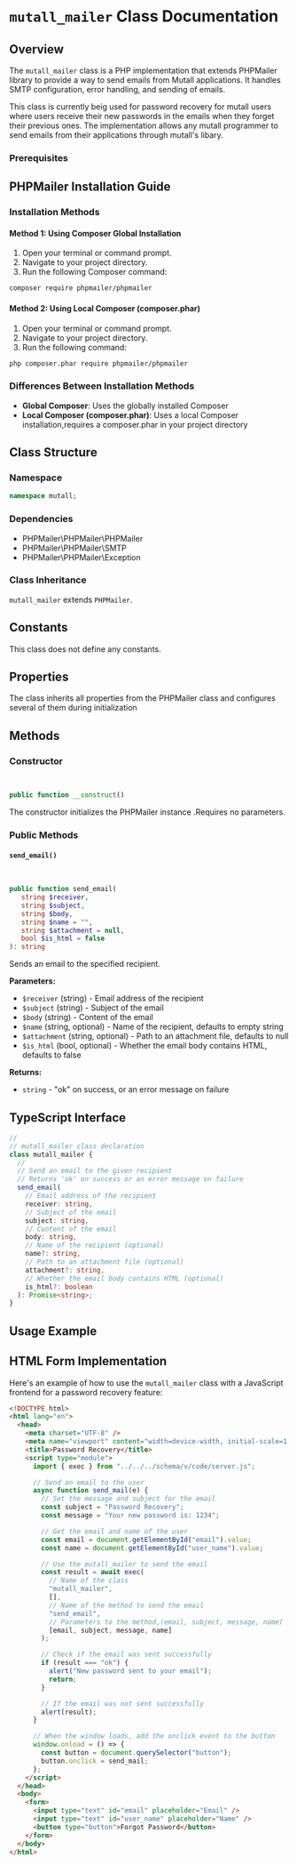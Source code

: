 # `mutall_mailer` Class Documentation

## Overview

The `mutall_mailer` class is a PHP implementation that extends PHPMailer library to provide a way to send emails from Mutall applications. It handles SMTP configuration, error handling, and sending of emails.

This class is currently beig used for password recovery for mutall users where users receive their new passwords in the emails when they forget their previous ones.
The implementation allows any mutall programmer to send emails from their applications through mutall's libary.

### Prerequisites

## PHPMailer Installation Guide

### Installation Methods

#### Method 1: Using Composer Global Installation

1. Open your terminal or command prompt.
2. Navigate to your project directory.
3. Run the following Composer command:

```bash
composer require phpmailer/phpmailer
```

#### Method 2: Using Local Composer (composer.phar)

1. Open your terminal or command prompt.
2. Navigate to your project directory.
3. Run the following command:

```bash
php composer.phar require phpmailer/phpmailer
```

### Differences Between Installation Methods

- **Global Composer**: Uses the globally installed Composer
- **Local Composer (composer.phar)**: Uses a local Composer installation,requires a composer.phar in your project directory

## Class Structure

### Namespace

```php
namespace mutall;
```

### Dependencies

- PHPMailer\PHPMailer\PHPMailer
- PHPMailer\PHPMailer\SMTP
- PHPMailer\PHPMailer\Exception

### Class Inheritance

`mutall_mailer` extends `PHPMailer`.

## Constants

This class does not define any constants.

## Properties

The class inherits all properties from the PHPMailer class and configures several of them during initialization

## Methods

### Constructor

```php


public function __construct()


```

The constructor initializes the PHPMailer instance .Requires no parameters.

### Public Methods

#### `send_email()`

```php


public function send_email(
   string $receiver,
   string $subject,
   string $body,
   string $name = "",
   string $attachment = null,
   bool $is_html = false
): string


```

Sends an email to the specified recipient.

**Parameters:**

- `$receiver` (string) - Email address of the recipient
- `$subject` (string) - Subject of the email
- `$body` (string) - Content of the email
- `$name` (string, optional) - Name of the recipient, defaults to empty string
- `$attachment` (string, optional) - Path to an attachment file, defaults to null
- `$is_html` (bool, optional) - Whether the email body contains HTML, defaults to false

**Returns:**

- `string` - "ok" on success, or an error message on failure

## TypeScript Interface

```typescript
//
// mutall_mailer class declaration
class mutall_mailer {
  //
  // Send an email to the given recipient
  // Returns 'ok' on success or an error message on failure
  send_email(
    // Email address of the recipient
    receiver: string,
    // Subject of the email
    subject: string,
    // Content of the email
    body: string,
    // Name of the recipient (optional)
    name?: string,
    // Path to an attachment file (optional)
    attachment?: string,
    // Whether the email body contains HTML (optional)
    is_html?: boolean
  ): Promise<string>;
}
```

## Usage Example

## HTML Form Implementation

Here's an example of how to use the `mutall_mailer` class with a JavaScript frontend for a password recovery feature:

```html
<!DOCTYPE html>
<html lang="en">
  <head>
    <meta charset="UTF-8" />
    <meta name="viewport" content="width=device-width, initial-scale=1.0" />
    <title>Password Recovery</title>
    <script type="module">
      import { exec } from "../../../schema/v/code/server.js";

      // Send an email to the user
      async function send_mail(e) {
        // Set the message and subject for the email
        const subject = "Password Recovery";
        const message = "Your new password is: 1234";

        // Get the email and name of the user
        const email = document.getElementById("email").value;
        const name = document.getElementById("user_name").value;

        // Use the mutall_mailer to send the email
        const result = await exec(
          // Name of the class
          "mutall_mailer",
          [],
          // Name of the method to send the email
          "send_email",
          // Parameters to the method,(email, subject, message, name)
          [email, subject, message, name]
        );

        // Check if the email was sent successfully
        if (result === "ok") {
          alert("New password sent to your email");
          return;
        }

        // If the email was not sent successfully
        alert(result);
      }

      // When the window loads, add the onclick event to the button
      window.onload = () => {
        const button = document.querySelector("button");
        button.onclick = send_mail;
      };
    </script>
  </head>
  <body>
    <form>
      <input type="text" id="email" placeholder="Email" />
      <input type="text" id="user_name" placeholder="Name" />
      <button type="button">Forgot Password</button>
    </form>
  </body>
</html>
```
